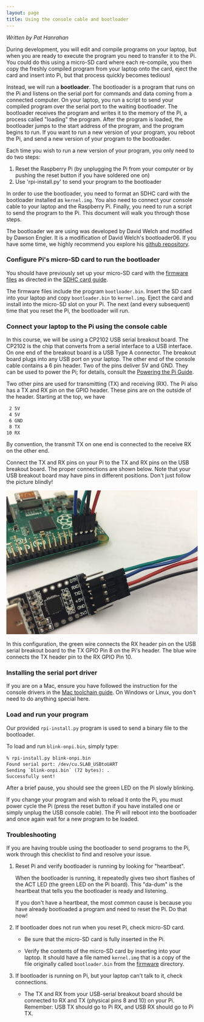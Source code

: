 ```yaml
---
layout: page
title: Using the console cable and bootloader
---
```


*Written by Pat Hanrahan*

During development, you will edit and compile programs on your laptop,
but when you are ready to execute the program you need to transfer it to the Pi.
You could do this using a micro-SD card where each re-compile, you then
copy the freshly compiled program from your laptop onto the card, eject the
card and insert into Pi, but that process quickly becomes tedious!

Instead, we will run a __bootloader__. The bootloader is a program
that runs on the Pi and listens on the serial port for commands and data
coming from a connected computer. On your laptop, you run a script
to send your compiled program over the serial port to the waiting 
bootloader. The bootloader receives the program and writes it to the
memory of the Pi, a process called "loading" the program. After the
program is loaded, the bootloader jumps to the start address of the program,
and the program begins to run. If you want to run a new version of your program, 
you reboot the Pi, and send a new version of your program to the bootloader.

Each time you wish to run a new version of your program, you only need to do
two steps:

1.  Reset the Raspberry Pi (by unplugging the Pi from your computer or by
    pushing the reset button if you have soldered one on)
2.  Use 'rpi-install.py' to send your program to the bootloader

In order to use the bootloader, you need to format an SDHC card with the
bootloader installed as `kernel.img`. You also need to connect your console
cable to your laptop and the Raspberry Pi. Finally, you need to run a script to
send the program to the Pi. This document will walk you through those steps.

The bootloader we are using was developed by David Welch and modified by Dawson
Engler. It is a modification of David Welch's bootloader06. 
If you have some time, we highly
recommend you explore his [github repository](https://github.com/dwelch67/raspberrypi).

### Configure Pi's micro-SD card to run the bootloader

You should have previously set up your micro-SD card with the 
[firmware files](https://github.com/cs107e/cs107e.github.io/tree/master/firmware) 
as directed in the [SDHC card guide](/guides/sd).

The firmware files include the program `bootloader.bin`. Insert the SD card into your
laptop and copy `bootloader.bin` to `kernel.img`. Eject the card and install 
into the micro-SD slot on your Pi. The next (and every subsequent) time that you reset the
Pi, the bootloader will run.

### Connect your laptop to the Pi using the console cable

In this course, we will be using a CP2102 USB serial breakout board. The CP2102
is the chip that converts from a serial interface to a USB interface. On one
end of the breakout board is a USB Type A connector. The breakout board plugs
into any USB port on your laptop. The other end of the console cable contains a
6 pin header. Two of the pins deliver 5V and GND. They can be used to power the
Pi; for details, consult the [Powering the Pi Guide](/guides/power).

Two other pins are used for transmitting (TX) and receiving (RX). The Pi also
has a TX and RX pin on the GPIO header. These pins are on the outside of the
header. Starting at the top, we have

     2 5V
     4 5V
     6 GND
     8 TX 
    10 RX

By convention, the transmit TX on one end is connected to the receive RX on the
other end.

Connect the TX and RX pins on your Pi to the TX and RX pins on the USB breakout
board. The proper connections are shown below. Note that your USB breakout board
may have pins in different positions. Don't just follow the picture blindly!

![Console cable](/images/console.cable.zoom.jpg)

In this configuration, the green wire connects
the RX header pin on the USB serial breakout board
to the TX GPIO Pin 8 on the Pi's header.
The blue wire connects the TX header pin
to the RX GPIO Pin 10.

### Installing the serial port driver

If you are on a Mac, ensure you have followed the instruction for the console
drivers in the [Mac toolchain guide](/guides/mac_toolchain). On Windows or
Linux, you don't need to do anything special here.

### Load and run your program

Our provided `rpi-install.py` program is used to send a binary
file to the bootloader.  

To load and run `blink-onpi.bin`, simply type:

    % rpi-install.py blink-onpi.bin 
	Found serial port: /dev/cu.SLAB_USBtoUART
	Sending `blink-onpi.bin` (72 bytes): .
	Successfully sent!
    
After a brief pause, you should see the green LED on the Pi slowly blinking.

If you change your program and wish to reload it onto the Pi, 
you must power cycle the Pi (press the reset button if you have installed 
one or simply unplug the USB console cable). The Pi will reboot into 
the bootloader and once again wait for a new program to be loaded.


### Troubleshooting <a name=troubleshooting></a>

If you are having trouble using the bootloader to send programs
to the Pi, work through this checklist to find and resolve
your issue.

1. Reset Pi and verify bootloader is running by looking for "heartbeat".

	When the bootloader is running, it repeatedly gives 
	two short flashes of the ACT LED (the green LED on the Pi board).
	This "da-dum" is the heartbeat that tells you the 
	bootloader is ready and listening.

	If you don't have a heartbeat, the most common cause is because
	you have already bootloaded a program and need to reset the Pi. 
	Do that now!  
	
2. If bootloader does not run when you reset Pi, check micro-SD card.

	- Be sure that the micro-SD card is fully inserted in the Pi.

	- Verify the contents of the micro-SD card by inserting into your
	laptop. It should have a file named `kernel.img` that is a copy
	of the file originally called `bootloader.bin` from the
	 [firmware](https://github.com/cs107e/cs107e.github.io/tree/master/firmware) directory.

3. If bootloader is running on Pi, but your laptop can't talk to it, check connections.

	- The TX and RX from your USB-serial breakout board should be connected to
	 RX and TX (physical pins 8 and 10) on your Pi. 
	 Remember: USB TX should go to Pi RX, and USB RX should go to Pi TX.





